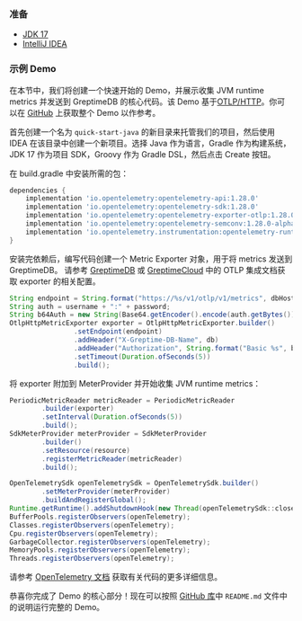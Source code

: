 ### 准备

- [JDK 17](https://openjdk.org/projects/jdk/17/)
- [IntelliJ IDEA](https://www.jetbrains.com/idea/)

### 示例 Demo

在本节中，我们将创建一个快速开始的 Demo，并展示收集 JVM runtime metrics 并发送到 GreptimeDB 的核心代码。该 Demo 基于[OTLP/HTTP](https://opentelemetry.io/)。你可以在 [GitHub](https://github.com/GreptimeCloudStarters/quick-start-java) 上获取整个 Demo 以作参考。

首先创建一个名为 `quick-start-java` 的新目录来托管我们的项目，然后使用 IDEA 在该目录中创建一个新项目。选择 Java 作为语言，Gradle 作为构建系统，JDK 17 作为项目 SDK，Groovy 作为 Gradle DSL，然后点击 Create 按钮。

在 build.gradle 中安装所需的包：

```groovy
dependencies {
    implementation 'io.opentelemetry:opentelemetry-api:1.28.0'
    implementation 'io.opentelemetry:opentelemetry-sdk:1.28.0'
    implementation 'io.opentelemetry:opentelemetry-exporter-otlp:1.28.0'
    implementation 'io.opentelemetry:opentelemetry-semconv:1.28.0-alpha'
    implementation 'io.opentelemetry.instrumentation:opentelemetry-runtime-metrics:1.26.0-alpha'
}
```

安装完依赖后，编写代码创建一个 Metric Exporter 对象，用于将 metrics 发送到 GreptimeDB。
请参考 [GreptimeDB](/v0.4/user-guide/clients/otlp.md) 或 [GreptimeCloud](/v0.4/greptimecloud/integrations/otlp.md) 中的 OTLP 集成文档获取 exporter 的相关配置。

```java
String endpoint = String.format("https://%s/v1/otlp/v1/metrics", dbHost);
String auth = username + ":" + password;
String b64Auth = new String(Base64.getEncoder().encode(auth.getBytes()));
OtlpHttpMetricExporter exporter = OtlpHttpMetricExporter.builder()
                .setEndpoint(endpoint)
                .addHeader("X-Greptime-DB-Name", db)
                .addHeader("Authorization", String.format("Basic %s", b64Auth))
                .setTimeout(Duration.ofSeconds(5))
                .build();
```

将 exporter 附加到 MeterProvider 并开始收集 JVM runtime metrics：

```java
PeriodicMetricReader metricReader = PeriodicMetricReader
        .builder(exporter)
        .setInterval(Duration.ofSeconds(5))
        .build();
SdkMeterProvider meterProvider = SdkMeterProvider
        .builder()
        .setResource(resource)
        .registerMetricReader(metricReader)
        .build();

OpenTelemetrySdk openTelemetrySdk = OpenTelemetrySdk.builder()
        .setMeterProvider(meterProvider)
        .buildAndRegisterGlobal();
Runtime.getRuntime().addShutdownHook(new Thread(openTelemetrySdk::close));
BufferPools.registerObservers(openTelemetry);
Classes.registerObservers(openTelemetry);
Cpu.registerObservers(openTelemetry);
GarbageCollector.registerObservers(openTelemetry);
MemoryPools.registerObservers(openTelemetry);
Threads.registerObservers(openTelemetry);
```

请参考 [OpenTelemetry 文档](https://opentelemetry.io/docs/instrumentation/java/getting-started/) 获取有关代码的更多详细信息。

恭喜你完成了 Demo 的核心部分！现在可以按照 [GitHub 库](https://github.com/GreptimeCloudStarters/quick-start-java)中 `README.md` 文件中的说明运行完整的 Demo。
